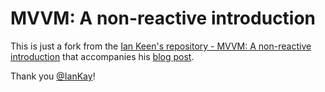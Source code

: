 # MVVM: A non-reactive introduction

This is just a fork from the [Ian Keen's repository - MVVM: A non-reactive introduction](https://github.com/IanKeen/NonReactiveMVVM) that accompanies his [blog post](https://medium.com/@IanKeen/mvvm-a-non-reactive-introduction-5a1f33402a32).

Thank you [@IanKay](https://twitter.com/IanKay)!